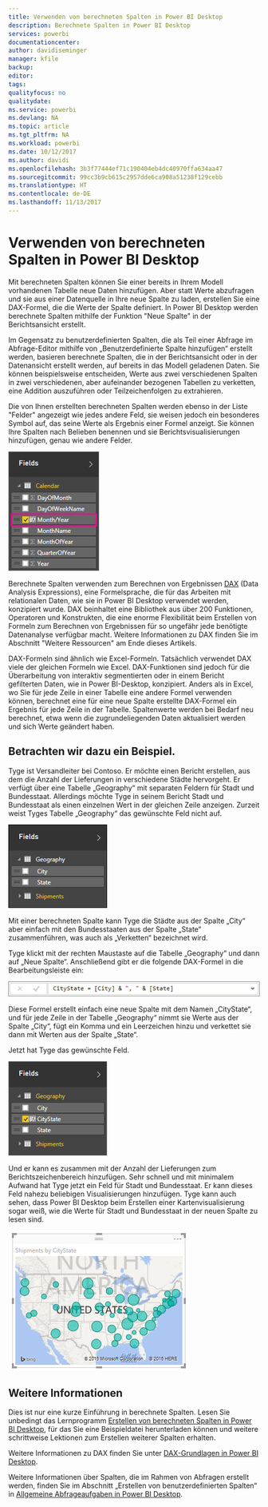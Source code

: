 ```yaml
---
title: Verwenden von berechneten Spalten in Power BI Desktop
description: Berechnete Spalten in Power BI Desktop
services: powerbi
documentationcenter: 
author: davidiseminger
manager: kfile
backup: 
editor: 
tags: 
qualityfocus: no
qualitydate: 
ms.service: powerbi
ms.devlang: NA
ms.topic: article
ms.tgt_pltfrm: NA
ms.workload: powerbi
ms.date: 10/12/2017
ms.author: davidi
ms.openlocfilehash: 3b3f77444ef71c190404eb4dc40970ffa634aa47
ms.sourcegitcommit: 99cc3b9cb615c2957dde6ca908a51238f129cebb
ms.translationtype: HT
ms.contentlocale: de-DE
ms.lasthandoff: 11/13/2017
---
```

# <a name="using-calculated-columns-in-power-bi-desktop"></a>Verwenden von berechneten Spalten in Power BI Desktop
Mit berechneten Spalten können Sie einer bereits in Ihrem Modell vorhandenen Tabelle neue Daten hinzufügen. Aber statt Werte abzufragen und sie aus einer Datenquelle in Ihre neue Spalte zu laden, erstellen Sie eine DAX-Formel, die die Werte der Spalte definiert. In Power BI Desktop werden berechnete Spalten mithilfe der Funktion "Neue Spalte" in der Berichtsansicht erstellt.

Im Gegensatz zu benutzerdefinierten Spalten, die als Teil einer Abfrage im Abfrage-Editor mithilfe von „Benutzerdefinierte Spalte hinzufügen“ erstellt werden, basieren berechnete Spalten, die in der Berichtsansicht oder in der Datenansicht erstellt werden, auf bereits in das Modell geladenen Daten. Sie können beispielsweise entscheiden, Werte aus zwei verschiedenen Spalten in zwei verschiedenen, aber aufeinander bezogenen Tabellen zu verketten, eine Addition auszuführen oder Teilzeichenfolgen zu extrahieren.

Die von Ihnen erstellten berechneten Spalten werden ebenso in der Liste "Felder" angezeigt wie jedes andere Feld, sie weisen jedoch ein besonderes Symbol auf, das seine Werte als Ergebnis einer Formel anzeigt. Sie können Ihre Spalten nach Belieben benennen und sie Berichtsvisualisierungen hinzufügen, genau wie andere Felder.

![](media/desktop-calculated-columns/calccolinpbid_fields.png)

Berechnete Spalten verwenden zum Berechnen von Ergebnissen [DAX](https://msdn.microsoft.com/library/gg413422.aspx) (Data Analysis Expressions), eine Formelsprache, die für das Arbeiten mit relationalen Daten, wie sie in Power BI Desktop verwendet werden, konzipiert wurde. DAX beinhaltet eine Bibliothek aus über 200 Funktionen, Operatoren und Konstrukten, die eine enorme Flexibilität beim Erstellen von Formeln zum Berechnen von Ergebnissen für so ungefähr jede benötigte Datenanalyse verfügbar macht. Weitere Informationen zu DAX finden Sie im Abschnitt "Weitere Ressourcen" am Ende dieses Artikels.

DAX-Formeln sind ähnlich wie Excel-Formeln. Tatsächlich verwendet DAX viele der gleichen Formeln wie Excel. DAX-Funktionen sind jedoch für die Überarbeitung von interaktiv segmentierten oder in einem Bericht gefilterten Daten, wie in Power BI-Desktop, konzipiert. Anders als in Excel, wo Sie für jede Zeile in einer Tabelle eine andere Formel verwenden können, berechnet eine für eine neue Spalte erstellte DAX-Formel ein Ergebnis für jede Zeile in der Tabelle. Spaltenwerte werden bei Bedarf neu berechnet, etwa wenn die zugrundeliegenden Daten aktualisiert werden und sich Werte geändert haben.

## <a name="lets-look-at-an-example"></a>Betrachten wir dazu ein Beispiel.
Tyge ist Versandleiter bei Contoso. Er möchte einen Bericht erstellen, aus dem die Anzahl der Lieferungen in verschiedene Städte hervorgeht. Er verfügt über eine Tabelle „Geography“ mit separaten Feldern für Stadt und Bundesstaat. Allerdings möchte Tyge in seinem Bericht Stadt und Bundesstaat als einen einzelnen Wert in der gleichen Zeile anzeigen. Zurzeit weist Tyges Tabelle „Geography“ das gewünschte Feld nicht auf.

![](media/desktop-calculated-columns/calccolinpbid_cityandstatefields.png)

Mit einer berechneten Spalte kann Tyge die Städte aus der Spalte „City“ aber einfach mit den Bundesstaaten aus der Spalte „State“ zusammenführen, was auch als „Verketten“ bezeichnet wird.

Tyge klickt mit der rechten Maustaste auf die Tabelle „Geography“ und dann auf „Neue Spalte“. Anschließend gibt er die folgende DAX-Formel in die Bearbeitungsleiste ein:

![](media/desktop-calculated-columns/calccolinpbid_formula.png)

Diese Formel erstellt einfach eine neue Spalte mit dem Namen „CityState“, und für jede Zeile in der Tabelle „Geography“ nimmt sie Werte aus der Spalte „City“, fügt ein Komma und ein Leerzeichen hinzu und verkettet sie dann mit Werten aus der Spalte „State“.

Jetzt hat Tyge das gewünschte Feld.

![](media/desktop-calculated-columns/calccolinpbid_citystatefield.png)

Und er kann es zusammen mit der Anzahl der Lieferungen zum Berichtszeichenbereich hinzufügen. Sehr schnell und mit minimalem Aufwand hat Tyge jetzt ein Feld für Stadt und Bundesstaat. Er kann dieses Feld nahezu beliebigen Visualisierungen hinzufügen. Tyge kann auch sehen, dass Power BI Desktop beim Erstellen einer Kartenvisualisierung sogar weiß, wie die Werte für Stadt und Bundesstaat in der neuen Spalte zu lesen sind.

![](media/desktop-calculated-columns/calccolinpbid_citystatemap.png)

## <a name="learn-more"></a>Weitere Informationen
Dies ist nur eine kurze Einführung in berechnete Spalten. Lesen Sie unbedingt das Lernprogramm [Erstellen von berechneten Spalten in Power BI Desktop](desktop-tutorial-create-calculated-columns.md), für das Sie eine Beispieldatei herunterladen können und weitere schrittweise Lektionen zum Erstellen weiterer Spalten erhalten. 

Weitere Informationen zu DAX finden Sie unter [DAX-Grundlagen in Power BI Desktop](desktop-quickstart-learn-dax-basics.md).

Weitere Informationen über Spalten, die im Rahmen von Abfragen erstellt werden, finden Sie im Abschnitt „Erstellen von benutzerdefinierten Spalten“ in [Allgemeine Abfrageaufgaben in Power BI Desktop](desktop-common-query-tasks.md).  

